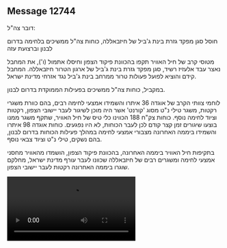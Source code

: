 ## Message 12744

דובר צה"ל:

חוסל סגן מפקד גזרת בינת ג'ביל של חיזבאללה, כוחות צה"ל ממשיכים בלחימה בדרום לבנון וברצועת עזה

מטוסי קרב של חיל האוויר תקפו בהכוונת פיקוד הצפון וחיסלו אתמול (ו'), את המחבל נאצר עבד אלעזיז רשיד, סגן מפקד גזרת בינת ג'ביל של ארגון הטרור חיזבאללה.
המחבל קידם והוציא לפועל פעולות טרור ממרחב בינת ג'ביל נגד אזרחי מדינת ישראל.

במקביל, כוחות צה"ל ממשיכים בפעילות הממוקדת בדרום לבנון. 

לוחמי צוותי הקרב של אוגדה 36 איתרו והשמידו אמצעי לחימה רבים, בהם כוורת משגרי רקטות, משגר טילי נ"ט מסוג 'קורנט' אשר היה מוכן לשיגור לעבר יישובי הצפון, רקטות וציוד לחימה נוסף.
כוחות צק"ח 188 הכווינו כלי טיס של חיל האוויר, שתקף משגר ממנו בוצעו שיגורים זמן קצר קודם לכן לעבר הכוחות, לא היו נפגעים. 
כוחות אוגדה 98 איתרו והשמידו ביממה האחרונה מצבורי אמצעי לחימה במהלך פעילות הכוחות בדרום לבנון, בהם נשקים, טילי נ"ט וציוד צבאי נוסף. 

בתקיפות חיל האוויר ביממה האחרונה, בהכוונת פיקוד הצפון, הושמדו מהאוויר מחסני אמצעי לחימה ומשגרים רבים של חיזבאללה שכוונו לעבר עורף מדינת ישראל, מחלקם שוגרו ביממה האחרונה רקטות לעבר יישובי הצפון.

![Video](https://data.iron-swords.co.il/2024/October/19/12744/12744_media.mp4)
